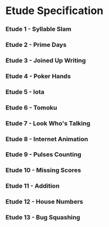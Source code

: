 # Etude Specification

### Etude 1 - Syllable Slam

### Etude 2 - Prime Days

### Etude 3 - Joined Up Writing

### Etude 4 - Poker Hands

### Etude 5 - Iota

### Etude 6 - Tomoku

### Etude 7 - Look Who's Talking

### Etude 8 - Internet Animation

### Etude 9 - Pulses Counting

### Etude 10 - Missing Scores

### Etude 11 - Addition

### Etude 12 - House Numbers

### Etude 13 - Bug Squashing
